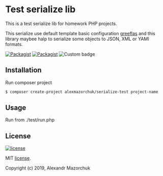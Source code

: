 Test serialize lib
==================

This is a test serialize lib for homework PHP projects. 

This serialize use default template basic configuration [greeflas](https://github.com/greeflas/default-project) and
this library maybee halp to serialize some objects to JSON, XML or YAMl formats.


[![Packagist](https://img.shields.io/packagist/v/greeflas/default-project.svg)](CHANGELOG.md)
[![Packagist](https://img.shields.io/packagist/dt/greeflas/default-project.svg)](https://packagist.org/packages/greeflas/default-project)
![Custom badge](https://img.shields.io/badge/greeflas-default--project-red.svg)

Installation
------------

Run composer project

```bash
$ composer create-project alexmazorchuk/serialize-test project-name
```

Usage
-----

Run from ./test/run.php


License
-------

[![license](https://img.shields.io/github/license/alexmazorchuk/serialize-test.svg)](LICENSE)

MIT [license](LICENSE).

Copyright (c) 2019, Alexandr Mazorchuk

